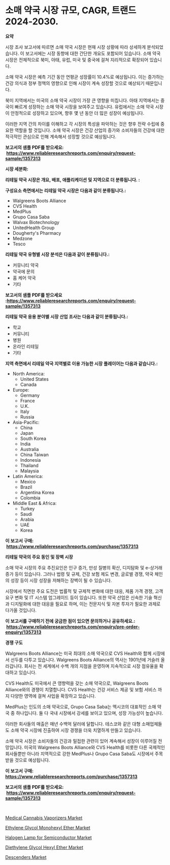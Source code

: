 <p><h1>소매 약국 시장 규모, CAGR, 트랜드 2024-2030.</h1></p><p><strong>요약</strong></p>
<p><p>시장 조사 보고서에 따르면 소매 약국 시장은 현재 시장 상황에 따라 상세하게 분석되었습니다. 이 보고서에는 시장 동향에 대한 간단한 개요도 포함되어 있습니다. 소매 약국 시장은 전체적으로 북미, 아태, 유럽, 미국 및 중국에 걸쳐 지리적으로 확장되어 있습니다.</p><p>소매 약국 시장은 예측 기간 동안 연평균 성장률이 10.4%로 예상됩니다. 이는 증가하는 건강 의식과 정부 정책의 영향으로 인해 시장이 계속 성장할 것으로 예상되기 때문입니다.</p><p>북미 지역에서는 미국의 소매 약국 시장이 가장 큰 영향을 미칩니다. 아태 지역에서는 중국이 빠르게 성장하는 소매 약국 시장을 보여주고 있습니다. 유럽에서는 소매 약국 시장이 안정적으로 성장하고 있으며, 향후 몇 년 동안 더 많은 성장이 예상됩니다.</p><p>이러한 지역 간의 차이를 이해하고 각 시장의 특성을 파악하는 것은 향후 전략 수립에 중요한 역할을 할 것입니다. 소매 약국 시장은 건강 산업의 증가와 소비자들의 건강에 대한 적극적인 관심으로 인해 계속해서 성장할 것으로 예상됩니다.</p></p>
<p><strong>보고서의 샘플 PDF를 받으세요: &nbsp;<a href="https://www.reliableresearchreports.com/enquiry/request-sample/1357313">https://www.reliableresearchreports.com/enquiry/request-sample/1357313</a></strong></p>
<p><strong>시장 세분화:</strong></p>
<p><strong> 리테일 약국 시장은 개요, 배포, 애플리케이션 및 지역으로 더 분류됩니다. :</strong></p>
<p><strong>구성요소 측면에서는 리테일 약국 시장은 다음과 같이 분류됩니다.:</strong></p>
<p><ul><li>Walgreens Boots Alliance</li><li>CVS Health</li><li>MedPlus</li><li>Grupo Casa Saba</li><li>Walvax Biotechnology</li><li>UnitedHealth Group</li><li>Dougherty's Pharmacy</li><li>Medzone</li><li>Tesco</li></ul></p>
<p><strong> 리테일 약국 유형별 시장 분석은 다음과 같이 분류됩니다.:</strong></p>
<p><ul><li>커뮤니티 약국</li><li>약국에 문의</li><li>홈 케어 약국</li><li>기타</li></ul></p>
<p><strong>보고서의 샘플 PDF를 받으세요 :<a href="https://www.reliableresearchreports.com/enquiry/request-sample/1357313">https://www.reliableresearchreports.com/enquiry/request-sample/1357313</a></strong></p>
<p><strong> 리테일 약국 응용 분야별 시장 산업 조사는 다음과 같이 분류됩니다.:</strong></p>
<p><ul><li>학교</li><li>커뮤니티</li><li>병원</li><li>온라인 리테일</li><li>기타</li></ul></p>
<p><strong>지역 측면에서 리테일 약국 지역별로 이용 가능한 시장 플레이어는 다음과 같습니다.:</strong></p>
<p><ul>
    <li>
        North America:
        <ul>
            <li>United States</li>
            <li>Canada</li>
        </ul>
    </li>
    <li>
        Europe:
        <ul>
            <li>Germany</li>
            <li>France</li>
            <li>U.K.</li>
            <li>Italy</li>
            <li>Russia</li>
        </ul>
    </li>
    <li>
        Asia-Pacific:
        <ul>
            <li>China</li>
            <li>Japan</li>
            <li>South Korea</li>
            <li>India</li>
            <li>Australia</li>
            <li>China Taiwan</li>
            <li>Indonesia</li>
            <li>Thailand</li>
            <li>Malaysia</li>
        </ul>
    </li>
    <li>
        Latin America:
        <ul>
            <li>Mexico</li>
            <li>Brazil</li>
            <li>Argentina Korea</li>
            <li>Colombia</li>
        </ul>
    </li>
    <li>
        Middle East & Africa:
        <ul>
            <li>Turkey</li>
            <li>Saudi</li>
            <li>Arabia</li>
            <li>UAE</li>
            <li>Korea</li>
        </ul>
    </li>
    </ul></p>
<p><strong>이 보고서 구매: &nbsp;<a href="https://www.reliableresearchreports.com/purchase/1357313">https://www.reliableresearchreports.com/purchase/1357313</a></strong></p>
<p><strong>리테일 약국의 주요 동인 및 장벽 시장</strong></p>
<p><p>소매 약국 시장의 주요 추진요인은 인구 증가, 만성 질병의 확산, 디지턈화 및 e-상거래 증가 등이 있습니다. 그러나 법령 및 규제, 건강 보험 제도 변경, 글로벌 경쟁, 약국 체인의 성장 등이 시장 성장을 저해하는 장벽이 될 수 있습니다. </p><p>시장에서 직면한 주요 도전은 법률적 및 규제적 변화에 대한 대응, 제품 가격 경쟁, 고객 요구 변화 및 IT 시스템 업그레이드 등이 있습니다. 또한 약국 산업은 신속한 기술 혁신과 디지털화에 대한 대응을 필요로 하며, 이는 전문지식 및 자본 투자가 필요한 과제로 다가올 것입니다.</p></p>
<p><strong>이 보고서를 구매하기 전에 궁금한 점이 있으면 문의하거나 공유하세요.: &nbsp;<a href="https://www.reliableresearchreports.com/enquiry/pre-order-enquiry/1357313">https://www.reliableresearchreports.com/enquiry/pre-order-enquiry/1357313</a></strong></p>
<p><strong>경쟁 구도</strong></p>
<p><p>Walgreens Boots Alliance는 미국 최대의 소매 약국으로 CVS Health와 함께 시장에서 선두를 다투고 있습니다. Walgreens Boots Alliance의 역사는 1901년에 거슬러 올라갑니다. 회사는 전 세계에서 수백 개의 지점을 운영하며 지속적으로 시장 점유율을 확대하고 있습니다.</p><p>CVS Health도 미국에서 큰 영향력을 갖는 소매 약국으로, Walgreens Boots Alliance와의 경쟁이 치열합니다. CVS Health는 건강 서비스 제공 및 보험 서비스 까지 다양한 영역에 걸쳐 사업을 확장하고 있습니다.</p><p>MedPlus는 인도의 소매 약국으로, Grupo Casa Saba는 멕시코의 대표적인 소매 약국 중 하나입니다. 둘 다 국내 시장에서 강세를 보이고 있으며, 성장 가능성이 높습니다.</p><p>이러한 회사들의 매출은 매년 수백억 달러에 달합니다. 테스코와 같은 대형 소매업체들도 소매 약국 시장에 진출하여 시장 경쟁을 더욱 치열하게 만들고 있습니다.</p><p>소매 약국 시장은 소비자들의 건강과 밀접한 관련이 있어 계속해서 성장이 이루어질 전망입니다. 미국의 Walgreens Boots Alliance와 CVS Health를 비롯한 다른 국제적인 회사들뿐만 아니라 지역적으로 강한 MedPlus나 Grupo Casa Saba도 시장에서 주목받을 것으로 예상됩니다.</p></p>
<p><strong>이 보고서 구매: &nbsp; <a href="https://www.reliableresearchreports.com/purchase/1357313">https://www.reliableresearchreports.com/purchase/1357313</a></strong></p>
<p><strong>보고서의 샘플 PDF를 받으세요: &nbsp;<a href="https://www.reliableresearchreports.com/enquiry/request-sample/1357313">https://www.reliableresearchreports.com/enquiry/request-sample/1357313</a></strong><strong></strong></p>
<p>&nbsp;</p>
<p><p><a href="https://woozy-pyroraptor-a1f.notion.site/Medical-Cannabis-Vaporizers-Market-Centers-on-Aspects-such-as-Market-Growth-Market-Share-Market-Op-2076e318591a456795a780f5cb9b7c28">Medical Cannabis Vaporizers Market</a></p><p><a href="https://github.com/mabutironaldo/Market-Research-Report-List-3/blob/main/ethylene-glycol-monohexyl-ether-market.md">Ethylene Glycol Monohexyl Ether Market</a></p><p><a href="https://view.publitas.com/reportprime-1/global-halogen-lamp-for-semiconductor-market-by-types-applications-and-major-players-with-regional-growth-rate-analysis-and-development-situation-from-2024-to-2031/">Halogen Lamp for Semiconductor Market</a></p><p><a href="https://github.com/Paul14Anderson63/Market-Research-Report-List-3/blob/main/diethylene-glycol-hexyl-ether-market.md">Diethylene Glycol Hexyl Ether Market</a></p><p><a href="https://issuu.com/reportprime-2/docs/descenders-market-size-2030.pptx">Descenders Market</a></p></p>